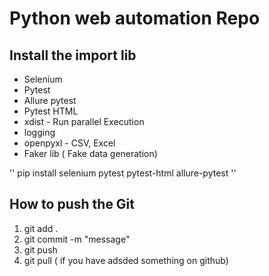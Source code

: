 # Python web automation Repo

## Install the import lib
- Selenium
- Pytest
- Allure pytest
- Pytest HTML
- xdist - Run parallel Execution
- logging
- openpyxl - CSV, Excel
- Faker lib ( Fake data generation)

'' pip install selenium pytest pytest-html allure-pytest ''

## How to push the Git
1. git add .
2. git commit -m "message"
3. git push
4. git pull ( if you have adsded something on github)
